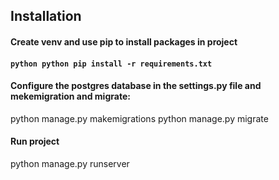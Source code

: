 ## Installation
#### Create venv and use pip to install packages in project
#### ```python python pip install -r requirements.txt```

#### Configure the postgres database in the settings.py file and mekemigration and migrate:
python manage.py makemigrations
python manage.py migrate

#### Run project
python manage.py runserver
